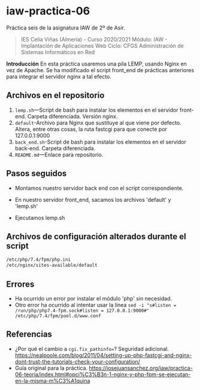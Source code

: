 # iaw-practica-06
Práctica seis de la asignatura IAW de 2º de Asir.

> IES Celia Viñas (Almería) - Curso 2020/2021
Módulo: IAW - Implantación de Aplicaciones Web
Ciclo: CFGS Administración de Sistemas Informáticos en Red

**Introducción**
En esta práctica usaremos una pila LEMP, usando Nginx en vez de Apache. Se ha modificado el script front_end de prácticas anteriores para integrar el servidor nginx a tal efecto.

**Archivos en el repositorio**
------------
1. `lemp.sh`—Script de bash para instalar los elementos en el servidor front-end. Carpeta diferenciada. Versión nginx.
2. `default`-Archivo para Nginx que sustituye al que viene por defecto. Altera, entre otras cosas, la ruta fastcgi para que conecte por 127.0.0.1:9000
3. `back_end.sh`-Script de bash para instalar los elementos en el servidor back-end. Carpeta diferenciada.
4. `README.md`—Enlace para repositorio.

**Pasos seguidos**
------------


- Montamos nuestro servidor back end con el script correspondiente.

- En nuestro servidor front_end, sacamos los archivos 'default' y 'lemp.sh'
- Ejecutamos lemp.sh

**Archivos de configuración alterados durante el script**
------------
```bash
/etc/php/7.4/fpm/php.ini
/etc/nginx/sites-available/default
```



**Errores**
------------

- Ha ocurrido un error por instalar el módulo 'php' sin necesidad.
- Otro error ha ocurrido al intentar usar la línea
`sed -i "s#listen = /run/php/php7.4-fpm.sock#listen = 127.0.0.1:9000#" /etc/php/7.4/fpm/pool.d/www.conf`

**Referencias**
------------
- ¿Por qué el cambio a `cgi.fix_pathinfo=`? Seguridad adicional.
https://nealpoole.com/blog/2011/04/setting-up-php-fastcgi-and-nginx-dont-trust-the-tutorials-check-your-configuration/
- Guía original para la práctica.
https://josejuansanchez.org/iaw/practica-06-teoria/index.html#opci%C3%B3n-1-nginx-y-php-fpm-se-ejecutan-en-la-misma-m%C3%A1quina